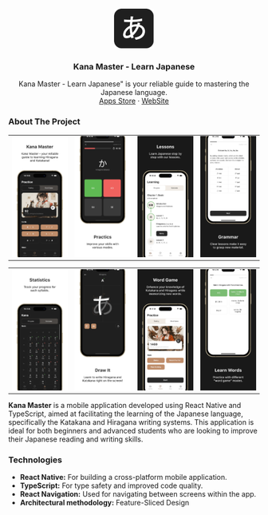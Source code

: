 <br />
<div align="center">
  <a href="https://github.com/nikkhvat/kana-master">
    <img src="./docs/image/logo.png" alt="Logo" width="80" height="80">
  </a>

  <h3 align="center">Kana Master - Learn Japanese</h3>

  <p align="center">
    Kana Master - Learn Japanese" is your reliable guide to mastering the Japanese language.
    <br />
    <a href="https://apps.apple.com/us/app/kana-master-learn-japanese/id6479753061">Apps Store</a>
    ·
    <a href="https://kana-master.khvat.pro/">WebSite</a>
  </p>
</div>


### About The Project


<table>
  <tr>
    <td><img src="docs/image/1.jpg" /></td>
    <td><img src="docs/image/2.jpg" /></td>
    <td><img src="docs/image/3.jpg" /></td>
    <td><img src="docs/image/4.jpg" /></td>
  </tr>
</table>

<table>
  <tr>
    <td><img src="docs/image/5.jpg" /></td>
    <td><img src="docs/image/6.jpg" /></td>
    <td><img src="docs/image/7.jpg" /></td>
    <td><img src="docs/image/8.jpg" /></td>
  </tr>
</table>

**Kana Master** is a mobile application developed using React Native and TypeScript, aimed at facilitating the learning of the Japanese language, specifically the Katakana and Hiragana writing systems. This application is ideal for both beginners and advanced students who are looking to improve their Japanese reading and writing skills.


### Technologies

- **React Native:** For building a cross-platform mobile application.
- **TypeScript:** For type safety and improved code quality.
- **React Navigation:** Used for navigating between screens within the app.
- **Architectural methodology:** Feature-Sliced Design